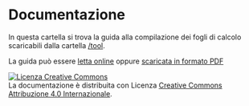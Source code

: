 # Documentazione

In questa cartella si trova la guida alla compilazione dei fogli di calcolo scaricabili dalla cartella [/tool](/tool).

La guida può essere [letta online](/documentation/manual.md) oppure [scaricata in formato PDF](https://github.com/AgID/ccros-valcomp/blob/master/documentation/SPCL4-AgID-CCROS-Guida%20alla%20compilazione%20della%20Valutazione%20Comparativa%20V1.pdf)

<a rel="license" href="http://creativecommons.org/licenses/by/4.0/"><img alt="Licenza Creative Commons" style="border-width:0" src="https://i.creativecommons.org/l/by/4.0/88x31.png" /></a><br />La documentazione è distribuita con Licenza <a rel="license" href="http://creativecommons.org/licenses/by/4.0/">Creative Commons Attribuzione 4.0 Internazionale</a>.
